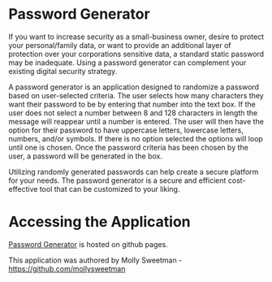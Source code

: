 # Password Generator

If you want to increase security as a small-business owner, desire to protect your personal/family data, or want to provide an additional layer of protection over your corporations sensitive data, a standard static password may be inadequate. Using a password generator can complement your existing digital security strategy.

A password generator is an application designed to randomize a password based on user-selected criteria. The user selects how many characters they want their password to be by entering that number into the text box. If the user does not select a number between 8 and 128 characters in length the message will reappear until a number is entered. The user will then have the option for their password to have uppercase letters, lowercase letters, numbers, and/or symbols. If there is no option selected the options will loop until one is chosen. Once the password criteria has been chosen by the user, a password will be generated in the box. 

Utilizing randomly generated passwords can help create a secure platform for your needs. The password generator is a secure and efficient cost-effective tool that can be customized to your liking.

# Accessing the Application

[Password Generator](https://mollysweetman.github.io/PasswordGenerator/) is hosted on github pages.

This application was authored by Molly Sweetman - https://github.com/mollysweetman
